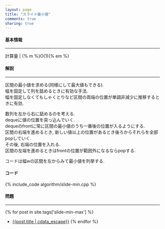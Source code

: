 ```yaml
---
layout: page
title: "スライド最小値"
comments: true
sharing: true
---
```

  
#### 基本情報
  
***

計算量 | {% m %}O(1){% em %}
  
#### 解説

***

区間の最小値を求める(同様にして最大値もできる).  
幅を固定して列を舐めるときに有効な手法.  
幅を固定しなくてもしゃくとりなど区間の両端の位置が単調非減少に推移するときに有効.  
  
数列を左から右に舐めるのを考える.  
dequeに値の位置を突っ込んでいく.  
dequeのfrontに常に区間の最小値のうち一番後の位置が入るようにする.  
区間の右端を進めるとき, 新しい値以上の位置があるとき後ろからそれらを全部popしていく.  
その後, 右端の位置を入れる.  
区間の左端を進めるときはfrontの位置が範囲外になるならpopする.  
  
コードは幅wの区間を左からみて最小値を列挙する.

#### コード

{% include_code algorithm/slide-min.cpp %}


#### 問題

***  

{% for post in site.tags['slide-min-max'] %}
* [{{post.title | cdata_escape}}]({{post.url}})
{% endfor %}